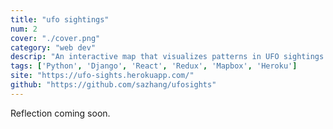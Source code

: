 ```yaml
---
title: "ufo sightings"
num: 2
cover: "./cover.png"
category: "web dev"
descrip: "An interactive map that visualizes patterns in UFO sightings reported in the U.S."
tags: ['Python', 'Django', 'React', 'Redux', 'Mapbox', 'Heroku']
site: "https://ufo-sights.herokuapp.com/"
github: "https://github.com/sazhang/ufosights"
---
```


Reflection coming soon.
